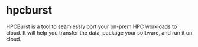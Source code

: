 # hpcburst
HPCBurst is a tool to seamlessly port your on-prem HPC workloads to cloud. It will help you transfer the data, package your software, and run it on cloud.
